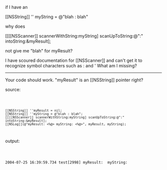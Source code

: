 

if I have an

[[NSString]] '' myString = @"blah : blah"

why does

[[[[NSScanner]] scannerWithString:myString] scanUpToString:@":" intoString:&myResult];

not give me "blah" for myResult?

I have scoured documentation for [[NSScanner]] and can't get it to recognize symbol characters such as : and ' 
What am I missing?

----

Your code should work. "myResult" is an [[NSString]] pointer right?

source:

<code>

    [[NSString]] ''myResult = nil;
    [[NSString]] ''myString = @"blah : blah";
    [[[[NSScanner]] scannerWithString:myString] scanUpToString:@":" intoString:&myResult];
    [[NSLog]](@"myResult: <%@> myString: <%@>", myResult, myString);

</code>

output:

<code>

2004-07-25 16:39:59.734 test[2998] myResult: <blah > myString: <blah : blah>

</code>